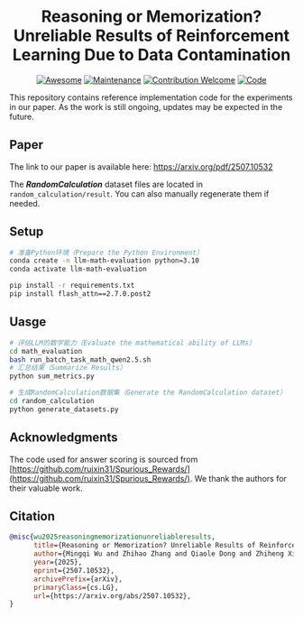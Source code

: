<div align="center">

# Reasoning or Memorization? Unreliable Results of Reinforcement Learning Due to Data Contamination

[![Awesome](https://awesome.re/badge.svg)](https://awesome.re)
[![Maintenance](https://img.shields.io/badge/Maintained%3F-yes-green.svg)]()
[![Contribution Welcome](https://img.shields.io/badge/Contributions-welcome-blue)]()
[![Code](https://img.shields.io/badge/Code-GithubRepo-c8a4bf.svg)](https://github.com/wumingqi/LLM-Math-Evaluation) 


</div>

This repository contains reference implementation code for the experiments in our paper. As the work is still ongoing, updates may be expected in the future.

## Paper

The link to our paper is available here: https://arxiv.org/pdf/2507.10532 


The ***RandomCalculation*** dataset files are located in `random_calculation/result`. You can also manually regenerate them if needed.


## Setup

```sh
# 准备Python环境（Prepare the Python Environment）
conda create -n llm-math-evaluation python=3.10 
conda activate llm-math-evaluation

pip install -r requirements.txt
pip install flash_attn==2.7.0.post2
```

## Uasge
```sh
# 评估LLM的数学能力（Evaluate the mathematical ability of LLMs）
cd math_evaluation
bash run_batch_task_math_qwen2.5.sh
# 汇总结果（Summarize Results）
python sum_metrics.py 

# 生成RandomCalculation数据集（Generate the RandomCalculation dataset）
cd random_calculation
python generate_datasets.py
```


## Acknowledgments

The code used for answer scoring is sourced from [https://github.com/ruixin31/Spurious_Rewards/](https://github.com/ruixin31/Spurious_Rewards/). We thank the authors for their valuable work.

## Citation

```bibtex
@misc{wu2025reasoningmemorizationunreliableresults,
      title={Reasoning or Memorization? Unreliable Results of Reinforcement Learning Due to Data Contamination}, 
      author={Mingqi Wu and Zhihao Zhang and Qiaole Dong and Zhiheng Xi and Jun Zhao and Senjie Jin and Xiaoran Fan and Yuhao Zhou and Yanwei Fu and Qin Liu and Songyang Zhang and Qi Zhang},
      year={2025},
      eprint={2507.10532},
      archivePrefix={arXiv},
      primaryClass={cs.LG},
      url={https://arxiv.org/abs/2507.10532}, 
}
```